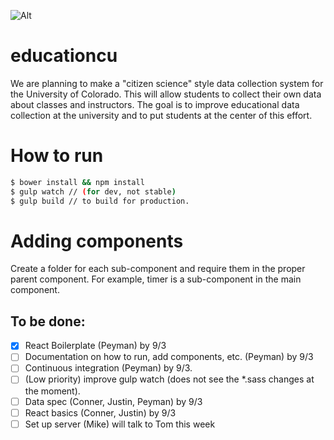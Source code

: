 ![Alt](https://travis-ci.org/wannabeCitizen/educationcu.svg?branch=master)

# educationcu
We are planning to make a "citizen science" style data collection system for the University of Colorado. This will allow students to collect their own data about classes and instructors. The goal is to improve educational data collection at the university and to put students at the center of this effort.

# How to run
```bash
$ bower install && npm install
$ gulp watch // (for dev, not stable)
$ gulp build // to build for production.
```

# Adding components
Create a folder for each sub-component and require them in the proper parent component.
For example, timer is a sub-component in the main component.

## To be done:
- [X] React Boilerplate (Peyman) by 9/3
- [ ] Documentation on how to run, add components, etc. (Peyman) by 9/3
- [ ] Continuous integration (Peyman) by 9/3.
- [ ] (Low priority) improve gulp watch (does not see the *.sass changes at the moment).
- [ ] Data spec (Conner, Justin, Peyman) by 9/3
- [ ] React basics (Conner, Justin) by 9/3
- [ ] Set up server (Mike) will talk to Tom this week
